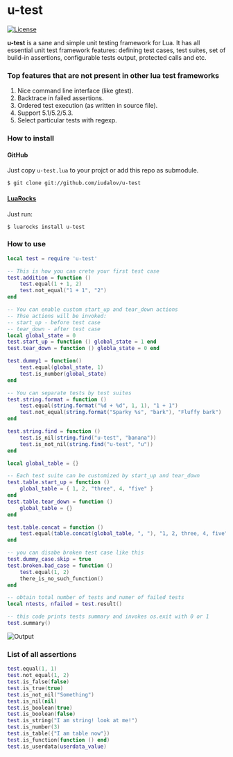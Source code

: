 # u-test
[![License](http://img.shields.io/badge/License-MIT-green.svg)](LICENSE.txt)

**u-test** is a sane and simple unit testing framework for Lua. It has all essential unit test framework features:
defining test cases, test suites, set of build-in assertions, configurable tests output, protected calls and etc.

### Top features that are not present in other lua test frameworks
1. Nice command line interface (like gtest).
1. Backtrace in failed assertions.
1. Ordered test execution (as written in source file). 
1. Support 5.1/5.2/5.3.
1. Select particular tests with regexp.

### How to install
#### GitHub
Just copy `u-test.lua` to your projct or add this repo as submodule.
```
$ git clone git://github.com/iudalov/u-test
```
#### [LuaRocks](https://luarocks.org)
Just run:
```
$ luarocks install u-test
```

### How to use
```lua
local test = require 'u-test'

-- This is how you can crete your first test case 
test.addition = function ()
    test.equal(1 + 1, 2)
    test.not_equal("1 + 1", "2")
end

-- You can enable custom start_up and tear_down actions 
-- Thse actions will be invoked:
-- start_up - before test case
-- tear_down - after test case
local global_state = 0
test.start_up = function () global_state = 1 end
test.tear_down = function () globla_state = 0 end

test.dummy1 = function()
    test.equal(global_state, 1)
    test.is_number(global_state)
end

-- You can separate tests by test suites
test.string.format = function ()
    test.equal(string.format("%d + %d", 1, 1), "1 + 1")
    test.not_equal(string.format("Sparky %s", "bark"), "Fluffy bark")
end

test.string.find = function ()
    test.is_nil(string.find("u-test", "banana"))
    test.is_not_nil(string.find("u-test", "u"))
end

local global_table = {}

-- Each test suite can be customized by start_up and tear_down
test.table.start_up = function ()
    global_table = { 1, 2, "three", 4, "five" }
end
test.table.tear_down = function () 
    global_table = {}
end

test.table.concat = function ()
    test.equal(table.concat(global_table, ", "), "1, 2, three, 4, five")
end

-- you can disabe broken test case like this
test.dummy_case.skip = true
test.broken.bad_case = function ()
    test.equal(1, 2)
    there_is_no_such_function()
end

-- obtain total number of tests and numer of failed tests
local ntests, nfailed = test.result()

-- this code prints tests summary and invokes os.exit with 0 or 1
test.summary()
```

![Output](https://raw.githubusercontent.com/iudalov/u-test/master/res/ui.png)

### List of all assertions
```lua
test.equal(1, 1)
test.not_equal(1, 2)
test.is_false(false)
test.is_true(true)
test.is_not_nil("Something")
test.is_nil(nil)
test.is_boolean(true)
test.is_boolean(false)
test.is_string("I am string! look at me!")
test.is_number(3)
test.is_table({"I am table now"})
test.is_function(function () end)
test.is_userdata(userdata_value)
```
